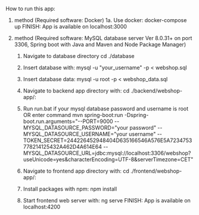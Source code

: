 How to run this app:

1. method (Required software: Docker)
	1a. Use docker: docker-compose up
	FINISH: App is available on localhost:3000

2. method (Required software: MySQL database server Ver 8.0.31+ on port 3306, Spring boot with Java and Maven and Node Package Manager)

	1. Navigate to database directory cd ./database
	2. Insert database with: mysql -u "your_username" -p < webshop.sql
	3. Insert database data: mysql -u root -p < webshop_data.sql
	
	4. Navigate to backend app directory with: cd ./backend/webshop-app/: 
	5. Run run.bat if your mysql database password and username is root OR enter command mvn spring-boot:run -Dspring-boot.run.arguments="--PORT=9000 --MYSQL_DATASOURCE_PASSWORD="your password" --MYSQL_DATASOURCE_USERNAME="your username" --TOKEN_SECRET=244226452948404D635166546A576E5A7234753778214125432A462D4A614E64 --MYSQL_DATASOURCE_URL=jdbc:mysql://localhost:3306/webshop?useUnicode=yes&characterEncoding=UTF-8&serverTimezone=CET"
	
	6. Navigate to frontend app directory with: cd ./frontend/webshop-app/: 
	7. Install packages with npm: npm install
	8. Start frontend web server with: ng serve
	FINISH: App is available on localhost:4200